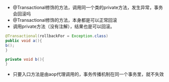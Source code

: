 - @Transactional修饰的方法，调用同一个类的private方法，发生异常，事务会回滚吗
- @Transactional修饰的方法，本身都是可以正常回滚
- 调用private方法（没有注解），结果也是可以回滚。

```java
@Transactional(rollbackFor = Exception.class)
public void a(){
b();
}

private void b(){
}
```
- 只要入口方法是由aop代理调用的，事务传播机制在同一个事务里，就不失效